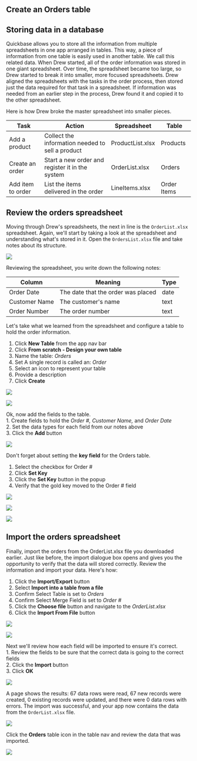 ## Create an Orders table

## Storing data in a database

Quickbase allows you to store all the information from multiple spreadsheets in one app arranged in tables. This way, a piece of information from one table is easily used in another table. We call this related data. When Drew started, all of the order information was stored in one giant spreadsheet. Over time, the spreadsheet became too large, so Drew started to break it into smaller, more focused spreadsheets. Drew aligned the spreadsheets with the tasks in the order process, then stored just the data required for that task in a spreadsheet. If information was needed from an earlier step in the process, Drew found it and copied it to the other spreadsheet.

Here is how Drew broke the master spreadsheet into smaller pieces.

| Task | Action | Spreadsheet | Table |
| --- | --- | --- | --- |
| Add a product | Collect the information needed to sell a product | ProductList.xlsx | Products |
| Create an order | Start a new order and register it in the system | OrderList.xlsx | Orders |
| Add item to order | List the items delivered in the order | LineItems.xlsx | Order Items |

## Review the orders spreadsheet

Moving through Drew's spreadsheets, the next in line is the `OrderList.xlsx` spreadsheet. Again, we'll start by taking a look at the spreadsheet and understanding what's stored in it. Open the `OrdersList.xlsx` file and take notes about its structure.

![](https://s3.us-west-2.amazonaws.com/assets.marketing.quickbase.com/training/ordersTable.png)

Reviewing the spreadsheet, you write down the following notes:

| Column | Meaning | Type |
| --- | --- | --- |
| Order Date | The date that the order was placed | date |
| Customer Name | The customer's name | text |
| Order Number | The order number | text |

Let's take what we learned from the spreadsheet and configure a table to hold the order information.

1.  Click **New Table** from the app nav bar
2.  Click **From scratch - Design your own table**
3.  Name the table: _Orders_
4.  Set A single record is called an: _Order_
5.  Select an icon to represent your table
6.  Provide a description
7.  Click **Create**

![](https://s3.us-west-2.amazonaws.com/assets.marketing.quickbase.com/training/image-17.png)

![](https://www.quickbase.com/uploads/tutorials/order-tracking-app/image-18.png)

Ok, now add the fields to the table.  
1\. Create fields to hold the _Order #, Customer Name,_ and _Order Date_  
2\. Set the data types for each field from our notes above  
3\. Click the **Add** button

![](https://s3.us-west-2.amazonaws.com/assets.marketing.quickbase.com/training/image-19.png)

Don't forget about setting the **key field** for the Orders table.

1.  Select the checkbox for Order #
2.  Click **Set Key**
3.  Click the **Set Key** button in the popup
4.  Verify that the gold key moved to the Order # field

![](https://s3.us-west-2.amazonaws.com/assets.marketing.quickbase.com/training/image-20.png)

![](https://s3.us-west-2.amazonaws.com/assets.marketing.quickbase.com/training/image-20a.png)

![](https://s3.us-west-2.amazonaws.com/assets.marketing.quickbase.com/training/image-20b.png)

## Import the orders spreadsheet

Finally, import the orders from the OrderList.xlsx file you downloaded earlier. Just like before, the import dialogue box opens and gives you the opportunity to verify that the data will stored correctly. Review the information and import your data. Here's how:

1.  Click the **Import/Export** button
2.  Select **Import into a table from a file**
3.  Confirm Select Table is set to _Orders_
4.  Confirm Select Merge Field is set to _Order #_
5.  Click the **Choose file** button and navigate to the _OrderList.xlsx_
6.  Click the **Import From File** button

![](https://s3.us-west-2.amazonaws.com/assets.marketing.quickbase.com/training/image-20c.png)

![](https://s3.us-west-2.amazonaws.com/assets.marketing.quickbase.com/training/image-21.png)

Next we'll review how each field will be imported to ensure it's correct.  
1\. Review the fields to be sure that the correct data is going to the correct fields  
2\. Click the **Import** button  
3\. Click **OK**

![](https://s3.us-west-2.amazonaws.com/assets.marketing.quickbase.com/training/image-22.png)

A page shows the results: 67 data rows were read, 67 new records were created, 0 existing records were updated, and there were 0 data rows with errors. The import was successful, and your app now contains the data from the `OrderList.xlsx` file.

![](https://s3.us-west-2.amazonaws.com/assets.marketing.quickbase.com/training/image-23.png)

Click the **Orders** table icon in the table nav and review the data that was imported.

![](https://s3.us-west-2.amazonaws.com/assets.marketing.quickbase.com/training/image-24.png)